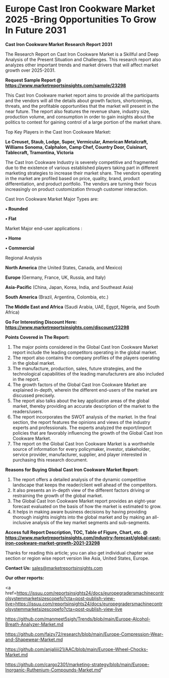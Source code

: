 # Europe Cast Iron Cookware Market 2025 -Bring Opportunities To Grow In Future 2031

<strong>Cast Iron Cookware Market Research Report 2031</strong>

The Research Report on Cast Iron Cookware Market is a Skillful and Deep Analysis of the Present Situation and Challenges. This research report also analyzes other important trends and market drivers that will affect market growth over 2025-2031.

<strong>Request Sample Report @ <a href=https://www.marketreportsinsights.com/sample/23298>https://www.marketreportsinsights.com/sample/23298</a></strong>

This Cast Iron Cookware market report aims to provide all the participants and the vendors will all the details about growth factors, shortcomings, threats, and the profitable opportunities that the market will present in the near future. The report also features the revenue share, industry size, production volume, and consumption in order to gain insights about the politics to contest for gaining control of a large portion of the market share.

Top Key Players in the Cast Iron Cookware Market:

<strong>Le Creuset, Staub, Lodge, Super, Vermicular, American Metalcraft, Williams Sonoma, Calphalon, Camp Chef, Country Door, Cuisinart, Tablecraft, Tramontina, Victoria</strong>

The Cast Iron Cookware Industry is severely competitive and fragmented due to the existence of various established players taking part in different marketing strategies to increase their market share. The vendors operating in the market are profiled based on price, quality, brand, product differentiation, and product portfolio. The vendors are turning their focus increasingly on product customization through customer interaction.

Cast Iron Cookware Market Major Types are:

<strong>• Rounded

• Flat</strong>

Market Major end-user applications :

<strong>• Home

• Commercial</strong>

Regional Analysis

</u><strong><b>North America</b></strong> (the United States, Canada, and Mexico)

<strong><b>Europe </b></strong>(Germany, France, UK, Russia, and Italy)

<strong><b>Asia-Pacific</b></strong> (China, Japan, Korea, India, and Southeast Asia)

<strong><b>South America</b></strong> (Brazil, Argentina, Colombia, etc.)

<strong><b>The Middle East and Africa</b></strong> (Saudi Arabia, UAE, Egypt, Nigeria, and South Africa)

<strong>Go For Interesting Discount Here: <a href=https://www.marketreportsinsights.com/discount/23298>https://www.marketreportsinsights.com/discount/23298</a></strong>

<strong>Points Covered in The Report:</strong>
<ol>
  <li>The major points considered in the Global Cast Iron Cookware Market report include the leading competitors operating in the global market.</li>
  <li>The report also contains the company profiles of the players operating in the global market.</li>
  <li>The manufacture, production, sales, future strategies, and the technological capabilities of the leading manufacturers are also included in the report.</li>
  <li>The growth factors of the Global Cast Iron Cookware Market are explained in-depth, wherein the different end-users of the market are discussed precisely.</li>
  <li>The report also talks about the key application areas of the global market, thereby providing an accurate description of the market to the readers/users.</li>
  <li>The report incorporates the SWOT analysis of the market. In the final section, the report features the opinions and views of the industry experts and professionals. The experts analyzed the export/import policies that are favorably influencing the growth of the Global Cast Iron Cookware Market.</li>
  <li>The report on the Global Cast Iron Cookware Market is a worthwhile source of information for every policymaker, investor, stakeholder, service provider, manufacturer, supplier, and player interested in purchasing this research document.</li>
</ol>
<strong>Reasons for Buying Global Cast Iron Cookware Market Report:</strong>

<ol>
  <li>The report offers a detailed analysis of the dynamic competitive landscape that keeps the reader/client well ahead of the competitors.</li>
  <li>It also presents an in-depth view of the different factors driving or restraining the growth of the global market.</li>
  <li>The Global Cast Iron Cookware Market report provides an eight-year forecast evaluated on the basis of how the market is estimated to grow.</li>
  <li>It helps in making aware business decisions by having providing thorough insights insights into the global market and by making an all-inclusive analysis of the key market segments and sub-segments.</li>
</ol>
<strong>Access full Report Description, TOC, Table of Figure, Chart, etc. @ <a href=https://www.marketreportsinsights.com/industry-forecast/global-cast-iron-cookware-market-growth-2021-23298>https://www.marketreportsinsights.com/industry-forecast/global-cast-iron-cookware-market-growth-2021-23298</a></strong>


Thanks for reading this article; you can also get individual chapter wise section or region wise report version like Asia, United States, Europe.

<strong>Contact Us:</strong>
sales@marketreportsinsights.com

<strong>Our other reports:</strong>

<a href=https://issuu.com/reportsinsights24/docs/europegradersmachinecontrolsystemmarketsizescopefo?cta=post-publish-view-live>https://issuu.com/reportsinsights24/docs/europegradersmachinecontrolsystemmarketsizescopefo?cta=post-publish-view-live</a>

<a href=https://github.com/manmeet5sigh/Trends/blob/main/Europe-Alcohol-Breath-Analyzer-Market.md>https://github.com/manmeet5sigh/Trends/blob/main/Europe-Alcohol-Breath-Analyzer-Market.md</a>

<a href=https://github.com/faizy72/research/blob/main/Europe-Compression-Wear-and-Shapewear-Market.md>https://github.com/faizy72/research/blob/main/Europe-Compression-Wear-and-Shapewear-Market.md</a>

<a href=https://github.com/anjaliiii21/AAC/blob/main/Europe-Wheel-Chocks-Market.md>https://github.com/anjaliiii21/AAC/blob/main/Europe-Wheel-Chocks-Market.md</a>

<a href=https://github.com/cargo2301/marketing-strategy/blob/main/Europe-Inorganic-Ruthenium-Compounds-Market.md>https://github.com/cargo2301/marketing-strategy/blob/main/Europe-Inorganic-Ruthenium-Compounds-Market.md</a>"

